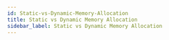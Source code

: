 ```yaml
---
id: Static-vs-Dynamic-Memory-Allocation
title: Static vs Dynamic Memory Allocation
sidebar_label: Static vs Dynamic Memory Allocation
---
```



#
